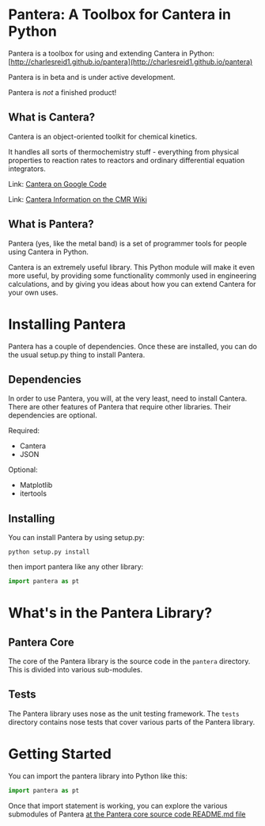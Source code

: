 # Pantera: A Toolbox for Cantera in Python

Pantera is a toolbox for using and extending Cantera in Python: [http://charlesreid1.github.io/pantera](http://charlesreid1.github.io/pantera)

Pantera is in beta and is under active development. 

Pantera is _not_ a finished product!

## What is Cantera?

Cantera is an object-oriented toolkit for chemical kinetics.

It handles all sorts of thermochemistry stuff - everything from 
physical properties to reaction rates to reactors and ordinary 
differential equation integrators.

Link: [Cantera on Google Code](https://code.google.com/p/cantera/)

Link: [Cantera Information on the CMR Wiki](http://charlesmartinreid.com/wiki/CanteraOutline)

## What is Pantera?

Pantera (yes, like the metal band) is a set of programmer tools 
for people using Cantera in Python.

Cantera is an extremely useful library. This Python module will 
make it even more useful, by providing some functionality commonly
used in engineering calculations, and by giving you ideas about how
you can extend Cantera for your own uses.



# Installing Pantera

Pantera has a couple of dependencies. Once these are installed,
you can do the usual setup.py thing to install Pantera.

## Dependencies

In order to use Pantera, you will, at the very least, need to install Cantera. 
There are other features of Pantera that require other libraries. Their dependencies
are optional.

Required:
* Cantera
* JSON

Optional:
* Matplotlib
* itertools

## Installing

You can install Pantera by using setup.py:

```
python setup.py install
```

then import pantera like any other library:

```python
import pantera as pt
```

# What's in the Pantera Library?

## Pantera Core

The core of the Pantera library is the source code in the ```pantera``` directory.
This is divided into various sub-modules.

## Tests

The Pantera library uses nose as the unit testing framework. 
The ```tests``` directory contains nose tests that cover various
parts of the Pantera library.



# Getting Started

You can import the pantera library into Python like this:

```python
import pantera as pt
```

Once that import statement is working,
you can explore the various submodules of Pantera
[at the Pantera core source code README.md file](pantera/README.md)

